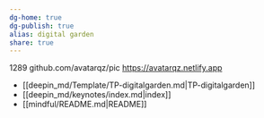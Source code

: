 ```yaml
---
dg-home: true
dg-publish: true
alias: digital garden
share: true
---
```

1289
github.com/avatarqz/pic
https://avatarqz.netlify.app
- [[deepin_md/Template/TP-digitalgarden.md|TP-digitalgarden]]
- [[deepin_md/keynotes/index.md|index]]
- [[mindful/README.md|README]]
